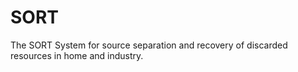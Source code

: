 # SORT
The SORT System for source separation and recovery of discarded resources in home and industry.
